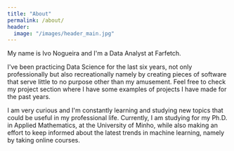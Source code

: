 ```yaml
---
title: "About"
permalink: /about/
header:
  image: "/images/header_main.jpg"
---
```


My name is Ivo Nogueira and I'm a Data Analyst at Farfetch.

I've been practicing Data Science for the last six years, not only professionally but also recreationally namely by creating pieces of software that serve little to no purpose other than my amusement. Feel free to check my project section where I have some examples of projects I have made for the past years.

I am very curious and I'm constantly learning and studying new topics that could be useful in my professional life. Currently, I am studying for my Ph.D. in Applied Mathematics, at the University of Minho, while also making an effort to keep informed about the latest trends in machine learning, namely by taking online courses.
